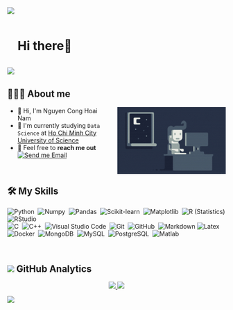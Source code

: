 <!--horizontal divider(gradiant)-->
<img src="https://user-images.githubusercontent.com/73097560/115834477-dbab4500-a447-11eb-908a-139a6edaec5c.gif">

<!--h1 without bottom border-->

<div id="user-content-toc">
  <ul align="left">
    <summary><h1 style="display: inline-block">Hi there👋</h1></summary>
  </ul>
</div>

<p>
  <a href="https://github.com/DenverCoder1/readme-typing-svg"><img src="https://readme-typing-svg.herokuapp.com?&font=IBM+Plex+Sans&color=abcdef&size=20&lines=Welcome+to+my+GitHub+Profile!" /></a>
</p>

<!--About Me-->
## 👨🏻‍💻 About me
<picture> 
    <img align="right" src="https://raw.githubusercontent.com/AVS1508/AVS1508/master/assets/Night-Coding.gif" width="250px" style="margin-left: 20px; margin-bottom: 20px;">
</picture>

- :wave: Hi, I'm Nguyen Cong Hoai Nam
- :school: I'm currently studying `Data Science` at [Ho Chi Minh City University of Science](https://hcmus.edu.vn/)
- :email: Feel free to **reach me out** [![Send me Email](https://img.shields.io/static/v1?label=email&amp;message=ElioChiu&amp;color=EA4335&amp;style=flat-square)](mailto:eliochiu2@gmail.com)
<!-- - :nerd_face: Always believe `"You are what you loved"` -->

<br>

## 🛠️ My Skills

![Python](https://img.shields.io/badge/-Python-05122A?style=flat&logo=python)&nbsp;
![Numpy](https://img.shields.io/badge/-Numpy-05122A?style=flat&logo=Numpy)&nbsp;
![Pandas](https://img.shields.io/badge/-Pandas-05122A?style=flat&logo=Pandas)&nbsp;
![Scikit-learn](https://img.shields.io/badge/-Sklearn-05122A?style=flat&logo=Scikitlearn)&nbsp;
![Matplotlib](https://img.shields.io/badge/-Matplotlib-05122A?style=flat&logo=Matplotlib)&nbsp;
![R (Statistics)](https://img.shields.io/badge/-R-05122A?style=flat&logo=R&logoColor=276DC3)
![RStudio](https://img.shields.io/badge/-RStudio-05122A?style=flat&logo=rstudioide)&nbsp;\
![C](https://img.shields.io/badge/-C-05122A?style=flat&logo=C&logoColor=A8B9CC)&nbsp;
![C++](https://img.shields.io/badge/-C++-05122A?style=flat&logo=C%2B%2B&logoColor=00599C)&nbsp;
![Visual Studio Code](https://img.shields.io/badge/-Visual%20Studio%20Code-05122A?style=flat&logo=visual-studio-code&logoColor=007ACC)&nbsp;
![Git](https://img.shields.io/badge/-Git-05122A?style=flat&logo=git)&nbsp;
![GitHub](https://img.shields.io/badge/-GitHub-05122A?style=flat&logo=github)&nbsp; 
![Markdown](https://img.shields.io/badge/-Markdown-05122A?style=flat&logo=markdown)
![Latex](https://img.shields.io/badge/-Latex-05122A?style=flat&logo=overleaf)&nbsp;\
![Docker](https://img.shields.io/badge/-Docker-05122A?style=flat&logo=docker)&nbsp;
![MongoDB](https://img.shields.io/badge/-MongoDB-05122A?style=flat&logo=MongoDB)&nbsp; 
![MySQL](https://img.shields.io/badge/-MySQL-05122A?style=flat&logo=MySQL)&nbsp; 
![PostgreSQL](https://img.shields.io/badge/-PostgreSQL-05122A?style=flat&logo=PostgreSQL)&nbsp; 
![Matlab](https://img.shields.io/badge/-Matlab-05122A?style=flat&logo=Matlab)&nbsp; 
<!-- ![Microsoft Office](https://img.shields.io/badge/-Microsoft%20Office-05122A?style=flat&logo=Microsoft%20Office)&nbsp; 
![Google Service](https://img.shields.io/badge/-Google%20Service-05122A?style=flat&logo=Google)&nbsp; -->

<br>

## <picture> <img src = "https://github.com/7oSkaaa/7oSkaaa/blob/main/Images/Statistics.gif?raw=true" width = 30px>  </picture> GitHub Analytics
<p align="center">
<a href="https://github.com/nchn471">
  <img height="180em" src="https://github-readme-stats-eight-theta.vercel.app/api?username=nchn471&show_icons=true&theme=algolia&include_all_commits=true&count_private=true"/>
  <img height="180em" src="https://github-readme-stats-eight-theta.vercel.app/api/top-langs/?username=AVS1508&layout=compact&langs_count=8&theme=algolia"/>
</a>
</p>



<!--horizontal divider(gradiant)-->
<img src="https://user-images.githubusercontent.com/73097560/115834477-dbab4500-a447-11eb-908a-139a6edaec5c.gif">

